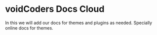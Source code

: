 # voidCoders Docs Cloud


In this we will add our docs for themes and plugins as needed. Specially online docs for themes. 
